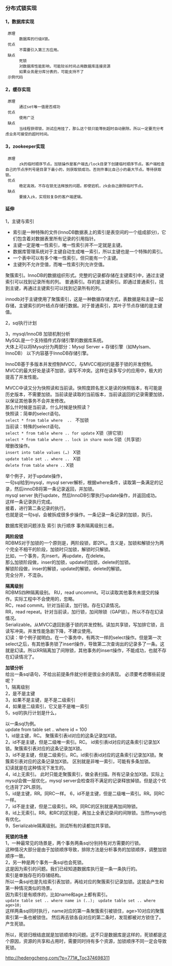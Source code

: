 ### 分布式锁实现
#### 1，数据库实现

     原理
          数据库的行级X锁。
     优点
          不需要引入第三方应用。
     缺点
          死锁
          对数据库性能影响，可能较长时间占用数据库连接资源
          如果业务是分库分表的，可能支持不了
     示例代码
#### 2，缓存实现
     原理
          通过set唯一值是否成功
     优点
          使用广泛
     缺点
          当线程获得锁，测试应用挂了，那么这个锁只能等到超时自动删除。所以一定要充分考虑业务可接受的超时时间。
#### 3，zookeeper实现
     原理
          zk的临时顺序节点。加锁操作是客户端去/lock目录下创建临时顺序节点。客户端检查自己的节点序列号是目录下最小的，则获取锁成功。否则件事比自己小的最大节点。等待获取锁。
     优点
          稳定高效。不存在锁无法释放的问题。即使宕机，zk会自己删除临时节点。
     缺点
          要接入zk，实现较复杂的客户端逻辑。

#### 延伸
1，主键与索引  

- 索引是一种特殊的文件(InnoDB数据表上的索引是表空间的一个组成部分)，它们包含着对数据表里所有记录的引用指针。  
- 主键一定是唯一性索引，唯一性索引并不一定就是主键。  
- 数据库管理系统对于主键自动生成唯一索引，所以主键也是一个特殊的索引。  
- 一个表中可以有多个唯一性索引，但只能有一个主键。  
- 主键列不允许空值，而唯一性索引列允许空值。  

聚簇索引。InnoDB的数据组织形式。完整的记录都存储在主键索引中，通过主键索引可以找到记录所有的列。
普通索引。存的是主键索引。即通过普通索引，找到主键，再通过主键索引可以找到记录所有的列。

innodb对于主键使用了聚簇索引，这是一种数据存储方式，表数据是和主键一起存储，主键索引的叶结点存储行数据。对于普通索引，其叶子节点存储的是主键值。

2，sql执行计划

3，mysql/InnoDB 加锁机制分析  
MySQL是一个支持插件式存储引擎的数据库系统。  
大体上可以将Mysql分为两部分：Mysql Server + 存储引擎（如MyIsam、InnoDB）
以下内容基于InnoDB存储引擎。  

InnoDB基于多版本并发控制MVCC，与MVCC相对的是基于锁的并发控制。  
MVCC的最大好处是读不加锁，读写不冲突。这样在读多写少的应用中，极大的提高了并发性能。  

MVCC中读又分为快照读和当前读。快照度顾名思义是读的快照版本，有可能是历史版本，不需要加锁。当前读是读取的当前版本，当前读返回的记录需要加锁，以保证其他事务不会并发修改。  
那么什时候是当前读，什么时候是快照读？  
快照读：简单的select语句。  
`select * from table where  .. `    不加锁  
当前读：特殊的select语句。  
`select * from table where .. for update`   X锁（排它锁）    
`select * from table where .. lock in share mode`    S锁（共享锁）    
增删改操作。    
`insert into table values (…) `    X锁  
`update table set .. where .. `   X锁    
` delete from table where .. `     X锁  

举个例子，对于update操作，  
一句sql给到mysql，mysql server解析，根据where条件，读取第一条满足的记录，然后innoDB将第一条记录返回，并加锁。  
mysql server 执行update，然后InnoDB引擎执行update操作，并返回成功。  
这样一条记录执行完成。  
接着，进行第二条记录的执行。  
也就是说一句sql，会被拆成很多步操作。一条记录一条记录的加锁，执行。  

数据库死锁问题涉及  索引   执行顺序   事务隔离级别三者。  

**两阶段锁**     
RDBMS对于加锁的一个原则是，两阶段锁，即2PL。含义是，加锁和解锁分为两个完全不相干的阶段，加锁时只加锁，解锁时只解锁。  
比如，一个事务，先insert，再update，在delete。  
那么加锁阶段做，inser的加锁，update的加锁，delete的加锁。  
解锁阶段做，inser的解锁，update的解锁，delete的解锁。  
完全分开，不混杂。  

**隔离级别**  
RDBMS四种隔离级别。
RU，read uncommit。可以读取其他事务未提交的操作。实际工程中不会使用的，忽略。  
RC，read commit。针对当前读，加行锁。存在幻读情况。  
RR，read repeat。针对当前读，加行锁，加间隙锁（GAP锁）。所以不存在幻读情况。  
Serializable。从MVCC退回到基于锁的并发控制。读加共享锁，写加排它锁，且读写冲突。并发性能急剧下降，不建议使用。  
幻读：举个例子就明白。在一个事务中，有两次一样的select操作。但是第一次select之后，有其他事务锁了insert操作，导致第二次查询出的记录多了一条。这就是幻读。所以RR隔离加了间隙锁，其他事务的insert操作，不能成功，也就不存在幻读情况了。  

**加锁分析**  
给出一条sql语句，不给出前提条件就分析是很业余的表现。
必须要考虑哪些前提呢？  
1，隔离级别  
2，是不是主键  
3，如果不是主键，是不是二级索引  
4，如果是二级索引，它又是不是唯一索引  
5，sql的执行计划是什么，  

以一条sql为例。  
update from table set .. where  id = 100  
1，id是主键，RC。   聚簇索引表id对应的这条记录加X锁。  
2，id不是主键，但是二级唯一索引。RC。 id索引表id对应的这条索引记录加X锁。聚簇索引表对应的这条记录加X锁。  
3，id不是主键，但是二级索引。RC。id索引表id对应的这条索引记录加X锁。聚簇索引表对应的这条记录加X锁。 区别就是非唯一索引，可能有多条加锁。  
     幻读就是在这种情况下发生的。  
4，id上无索引。 此时只能走聚簇索引，做全表扫描。所有记录全加X锁。实际上mysql会做一层优化，mysql server会检查将不满足的记录释放掉锁。但是这个优化违背了2PL原则。  
5，id是主键，RR。同RC一样。 
6，id不是主键，但是二级唯一索引。RR。同RC一样。  
7，id不是主键，但是二级索引。RR。同RC的区别就是再加间隙锁。  
8，id上无索引。RR。和RC的区别是，再加上全表记录间的间隙锁。当然mysql也有优化。  
9，Serializable隔离级别。测试所有的读都加共享锁。  
  
**死锁的场景**  
1，一种最常见的场景是，两个事务两条sql分别持有对方需要的行锁。  
这种情况大部分是由于加锁顺序导致，排除方法是分析事务的加锁顺序，调整加锁顺序一致。  
2，另一种是两个事务一条sql也会死锁。  
这是因为索引的问题。我们已经知道数据库执行是一条一条执行的。  
索引是单独存在的存储结构。  
所以一条sql也是先给索引表加锁，再给对应的聚簇索引记录加锁。这就会产生和第一种情况类似的场景。  
因为索引是有顺序的，比如name和age上都有索引。  
`update table set .. where name in (..); ` 
`update table set .. where age>10;  `  
这样两条sql同时执行，name对应的第一条聚簇索引被锁住，age>10对应的聚簇索引第一条也被锁住。
然后再去锁各自对应的第二条时，发现都被对方锁住了。产生死锁。  

所以，死锁归根结底就是加锁顺序的问题。这不只是数据库是这样的，死锁都是这个原因，资源的共享和占用时，需要同时持有多个资源，加锁顺序不同一定会导致死锁。  

http://hedengcheng.com/?p=771#_Toc374698311